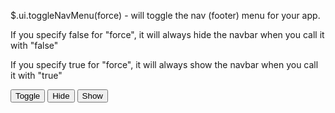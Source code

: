 $.ui.toggleNavMenu(force) - will toggle the nav (footer) menu for your app.

If you specify false for "force", it will always hide the navbar when you call it with "false"

If you specify true for "force", it will always show the navbar when you call it with "true"


<input type="button" onclick="$.ui.toggleNavMenu()" value="Toggle"> <input type="button" onclick="$.ui.toggleNavMenu(false)" value="Hide"> <input type="button" onclick="$.ui.toggleNavMenu(true)" value="Show">